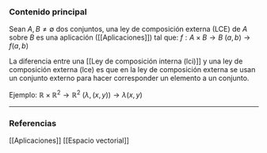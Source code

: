 ### Contenido principal

Sean $A,B \not = \emptyset$ dos conjuntos, una ley de composición externa (LCE) de $A$ sobre $B$ es una aplicación ([[Aplicaciones]]) tal que:
$f : A \times B \rightarrow B$
       $(a,b) \rightarrow f(a,b)$

La diferencia entre una [[Ley de composición interna (lci)]] y una ley de composición externa (lce) es que en la ley de composición externa se usan un conjunto externo para hacer corresponder un elemento a un conjunto.

Ejemplo:
   $\mathbb{R} \times \mathbb{R}^2 \rightarrow \mathbb{R}^2$
$(\lambda, (x,y)) \rightarrow \lambda (x,y)$


--- 
### Referencias
[[Aplicaciones]]
[[Espacio vectorial]]